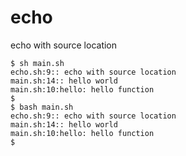 # echo
echo with source location

```
$ sh main.sh
echo.sh:9:: echo with source location
main.sh:14:: hello world
main.sh:10:hello: hello function
$
$ bash main.sh
echo.sh:9:: echo with source location
main.sh:14:: hello world
main.sh:10:hello: hello function
$
```

